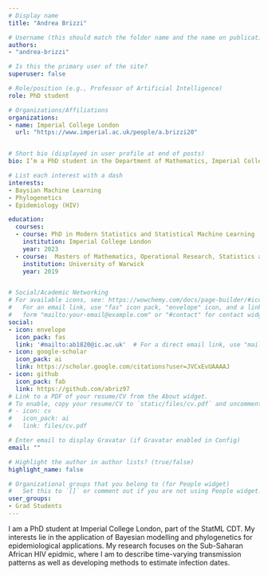 ```yaml
---
# Display name
title: "Andrea Brizzi"

# Username (this should match the folder name and the name on publications)
authors:
- "andrea-brizzi"

# Is this the primary user of the site?
superuser: false

# Role/position (e.g., Professor of Artificial Intelligence)
role: PhD student

# Organizations/Affiliations
organizations:
- name: Imperial College London
  url: "https://www.imperial.ac.uk/people/a.brizzi20"


# Short bio (displayed in user profile at end of posts)
bio: I’m a PhD student in the Department of Mathematics, Imperial College London.

# List each interest with a dash
interests:
- Baysian Machine Learning
- Phylogenetics
- Epidemiology (HIV) 

education:
  courses:
  - course: PhD in Modern Statistics and Statistical Machine Learning
    institution: Imperial College London
    year: 2023
  - course:  Masters of Mathematics, Operational Research, Statistics and Economics (MMORSE)
    institution: University of Warwick
    year: 2019


# Social/Academic Networking
# For available icons, see: https://wowchemy.com/docs/page-builder/#icons
#   For an email link, use "fas" icon pack, "envelope" icon, and a link in the
#   form "mailto:your-email@example.com" or "#contact" for contact widget.
social:
- icon: envelope
  icon_pack: fas
  link: '#mailto:ab1820@ic.ac.uk'  # For a direct email link, use "mailto:test@example.org".
- icon: google-scholar
  icon_pack: ai
  link: https://scholar.google.com/citations?user=JVCxEvUAAAAJ
- icon: github
  icon_pack: fab
  link: https://github.com/abriz97
# Link to a PDF of your resume/CV from the About widget.
# To enable, copy your resume/CV to `static/files/cv.pdf` and uncomment the lines below.
# - icon: cv
#   icon_pack: ai
#   link: files/cv.pdf

# Enter email to display Gravatar (if Gravatar enabled in Config)
email: ""

# Highlight the author in author lists? (true/false)
highlight_name: false

# Organizational groups that you belong to (for People widget)
#   Set this to `[]` or comment out if you are not using People widget.
user_groups:
- Grad Students
---
```


I am a PhD student at Imperial College London, part of the StatML CDT. My interests lie in the application of Bayesian modelling and phylogenetics for epidemiological applications. My research focuses on the Sub-Saharan African HIV epidmic, where I am to describe time-varying transmission patterns as well as developing methods to estimate infection dates.